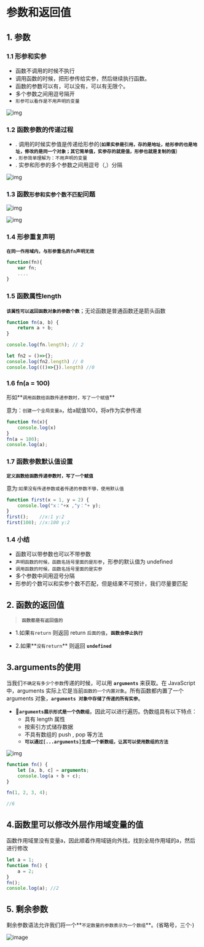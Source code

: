 # 参数和返回值

## 1. 参数

### 1.1 形参和实参

- 函数不调用的时候不执行
- 调用函数的时候，把形参传给实参，然后继续执行函数。
- 函数的参数可以有，可以没有，可以有无限个。
- 多个参数之间用逗号隔开
- `形参可以看作是不用声明的变量`

![img](https://api2.mubu.com/v3/document_image/a94eb312-4e00-42d4-a6fc-6b588ee138f0-10071129.jpg)



### 1.2 函数参数的传递过程

- . 调用的时候实参值是传递给形参的(**`如果实参是引用，存的是地址，给形参的也是地址，修改的是同一个对象；其它简单值，实参存的就是值，形参也就是复制的值`**)
- . `形参简单理解为：不用声明的变量`
- . 实参和形参的多个参数之间用逗号（,）分隔



![img](https://api2.mubu.com/v3/document_image/c3190ef7-0bb5-408c-aa7a-89466f3d17eb-10071129.jpg)



### 1.3 函数`形参和实参个数不匹配`问题

![img](https://api2.mubu.com/v3/document_image/d7cf7a77-08a3-4ca0-b99e-1dcb87403d77-10071129.jpg)

![img](https://api2.mubu.com/v3/document_image/909283f1-8ab9-43d8-b1f9-af73065a36a2-10071129.jpg)



### 1.4 形参重复声明

**`在同一作用域内，与形参重名的fn声明无效`**

``` javascript
function(fn){
    var fn;
    ....
}
```



### 1.5 函数属性length

**`该属性可以返回函数对象的参数个数`**；无论函数是普通函数还是箭头函数

``` javascript
function fn(a, b) {
    return a + b;
}

console.log(fn.length); // 2

let fn2 = ()=>{};
console.log(fn2.length) // 0
console.log((()=>{}).length) //0
```



### 1.6 fn(a = 100)

形如**`调用函数给函数传递参数时，写了一个赋值`**

意为：`创建一个全局变量a`，给a赋值100，将a作为实参传递

``` javascript
function fn(x){
    console.log(x)
}
fn(a = 100);
console.log(a);
```



### 1.7 函数参数默认值设置

**`定义函数给函数传递参数时，写了一个赋值`**

意为:`如果没有传递参数或者传递的参数不够，使用默认值`

``` javascript
function first(x = 1, y = 2) {
    console.log("x："+x ,"y："+ y);
}
first();    //x:1 y:2
first(100); //x:100 y:2
```



### 1.4 小结

- 函数可以带参数也可以不带参数
- `声明函数的时候，函数名括号里面的是形参`，形参的默认值为 undefined
- `调用函数的时候，函数名括号里面的是实参`
- 多个参数中间用逗号分隔
- 形参的个数可以和实参个数不匹配，但是结果不可预计，我们尽量要匹配





## 2. 函数的返回值

> **`函数都是有返回值的`**

- 1.如果`有return` 则返回 return `后面的值`，**`函数会停止执行`**

- 2.如果**`没有return`** 则返回 **`undefined`**

  



## 3.arguments的使用

当我们`不确定有多少个参数`传递的时候，可以用 **`arguments`** 来获取。在 JavaScript 中，arguments 实际上它是当前`函数的一个内置对象`。所有函数都内置了一个 arguments 对象，**`arguments 对象中存储了传递的所有实参`**。

- 🎨**`arguments展示形式是一个伪数组`**，因此可以进行遍历。伪数组具有以下特点：
  - 具有 length 属性
  - 按索引方式储存数据
  - 不具有数组的 push , pop 等方法
  - **`可以通过[...arguments]生成一个新数组，让其可以使用数组的方法`**

![img](https://api2.mubu.com/v3/document_image/49fabaf0-b1e0-462c-b017-fd84743d1f1e-10071129.jpg)

``` javascript
function fn() {
    let [a, b, c] = arguments;
    console.log(a + b + c);
}

fn(1, 2, 3, 4);

//6
```



## 4.函数里可以修改外层作用域变量的值

函数作用域里没有变量a，因此顺着作用域链向外找，找到全局作用域的a，然后进行修改

``` javascript
let a = 1;
function fn() {
    a = 2;
}
fn();
console.log(a); //2
```



## 5. **剩余参数**

剩余参数语法允许我们将一个**`不定数量的参数表示为一个数组`**。(省略号，三个·)

![image](https://api2.mubu.com/v3/document_image/a7834b7f-cc0a-4513-bdf7-110f70856178-10071129.jpg)
